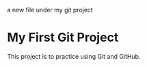 a new file under my git project
# My First Git Project
This project is to practice using Git and GitHub.

